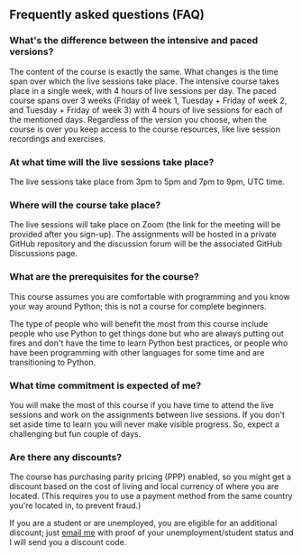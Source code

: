 ## Frequently asked questions (FAQ)

### What's the difference between the intensive and paced versions?

The content of the course is exactly the same.
What changes is the time span over which the live sessions take place.
The intensive course takes place in a single week, with 4 hours of live sessions per day.
The paced course spans over 3 weeks (Friday of week 1, Tuesday + Friday of week 2, and Tuesday + Friday of week 3) with 4 hours of live sessions for each of the mentioned days.
Regardless of the version you choose, when the course is over you keep access to the course resources, like live session recordings and exercises.


### At what time will the live sessions take place?

The live sessions take place from 3pm to 5pm and 7pm to 9pm, UTC time.


### Where will the course take place?

The live sessions will take place on Zoom (the link for the meeting will be provided after you sign-up).
The assignments will be hosted in a private GitHub repository and the discussion forum will be the associated GitHub Discussions page.


### What are the prerequisites for the course?

This course assumes you are comfortable with programming and you know your way around Python; this is not a course for complete beginners.

The type of people who will benefit the most from this course include people who use Python to get things done but who are always putting out fires and don't have the time to learn Python best practices, or people who have been programming with other languages for some time and are transitioning to Python.


### What time commitment is expected of me?

You will make the most of this course if you have time to attend the live sessions and work on the assignments between live sessions.
If you don't set aside time to learn you will never make visible progress.
So, expect a challenging but fun couple of days.


### Are there any discounts?

The course has purchasing parity pricing (PPP) enabled, so you might get a discount based on the cost of living and local currency of where you are located.
(This requires you to use a payment method from the same country you're located in, to prevent fraud.)

If you are a student or are unemployed, you are eligible for an additional discount; just [email me](mailto:rodrigo@mathspp.com) with proof of your unemployment/student status and I will send you a discount code.

